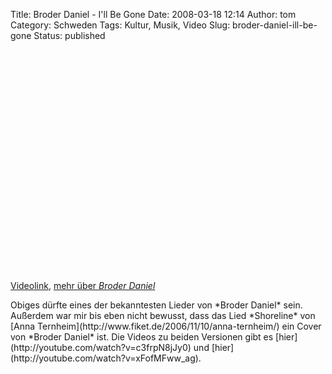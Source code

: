 Title: Broder Daniel - I'll Be Gone
Date: 2008-03-18 12:14
Author: tom
Category: Schweden
Tags: Kultur, Musik, Video
Slug: broder-daniel-ill-be-gone
Status: published

<p>
<object width="425" height="355">
<param name="movie" value="http://www.youtube.com/v/MibK_LCF7hs&amp;hl=en"></param><param name="wmode" value="transparent"></param>

<embed src="http://www.youtube.com/v/MibK_LCF7hs&amp;hl=en" type="application/x-shockwave-flash" wmode="transparent" width="425" height="355">
</embed>
</object>
  
[Videolink](http://youtube.com/watch?v=MibK_LCF7hs), [mehr über *Broder
Daniel*](http://de.wikipedia.org/wiki/Broder_Daniel)

</p>
Obiges dürfte eines der bekanntesten Lieder von *Broder Daniel* sein.
Außerdem war mir bis eben nicht bewusst, dass das Lied *Shoreline* von
[Anna Ternheim](http://www.fiket.de/2006/11/10/anna-ternheim/) ein Cover
von *Broder Daniel* ist. Die Videos zu beiden Versionen gibt es
[hier](http://youtube.com/watch?v=c3frpN8jJy0) und
[hier](http://youtube.com/watch?v=xFofMFww_ag).

